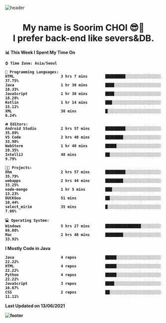 <!--
**sxxrxm/sxxrxm** is a ✨ _special_ ✨ repository because its `README.md` (this file) appears on your GitHub profile.
-->
![header](https://capsule-render.vercel.app/api?type=Waving&color=gradient&height=300&section=header&text=Soorim%20CHOI&fontSize=90&animation=twinkling&fontAlignY=40)
<h1 align="center">
  My name is <b>Soorim CHOI<b> 😎👋
  <br>
  I prefer back-end like severs&DB.
</h1>
  
<!--START_SECTION:waka-->
📊 **This Week I Spent My Time On** 

```text
⌚︎ Time Zone: Asia/Seoul

💬 Programming Languages: 
HTML                     3 hrs 7 mins        █████████░░░░░░░░░░░░░░░░   37.75% 
Java                     1 hr 30 mins        ████░░░░░░░░░░░░░░░░░░░░░   18.33% 
JavaScript               1 hr 30 mins        ████░░░░░░░░░░░░░░░░░░░░░   18.28% 
Kotlin                   1 hr 14 mins        ███░░░░░░░░░░░░░░░░░░░░░░   15.11% 
XML                      30 mins             █░░░░░░░░░░░░░░░░░░░░░░░░   6.24%

🔥 Editors: 
Android Studio           2 hrs 57 mins       █████████░░░░░░░░░░░░░░░░   35.89% 
VS Code                  2 hrs 48 mins       ████████░░░░░░░░░░░░░░░░░   33.98% 
WebStorm                 1 hr 40 mins        █████░░░░░░░░░░░░░░░░░░░░   20.35% 
IntelliJ                 48 mins             ██░░░░░░░░░░░░░░░░░░░░░░░   9.79%

🐱‍💻 Projects: 
Ohm                      2 hrs 57 mins       █████████░░░░░░░░░░░░░░░░   35.79% 
webapps                  2 hrs 44 mins       ████████░░░░░░░░░░░░░░░░░   33.25% 
node-mongo               1 hr 5 mins         ███░░░░░░░░░░░░░░░░░░░░░░   13.23% 
DUCKGoo                  51 mins             ██░░░░░░░░░░░░░░░░░░░░░░░   10.44% 
select_mirim             35 mins             █░░░░░░░░░░░░░░░░░░░░░░░░   7.06%

💻 Operating System: 
Windows                  5 hrs 27 mins       ████████████████░░░░░░░░░   66.08% 
Mac                      2 hrs 48 mins       ████████░░░░░░░░░░░░░░░░░   33.92%

```

**I Mostly Code in Java** 

```text
Java                     4 repos             █████░░░░░░░░░░░░░░░░░░░░   22.22% 
HTML                     4 repos             █████░░░░░░░░░░░░░░░░░░░░   22.22% 
Python                   4 repos             █████░░░░░░░░░░░░░░░░░░░░   22.22% 
JavaScript               3 repos             ████░░░░░░░░░░░░░░░░░░░░░   16.67% 
CSS                      2 repos             ██░░░░░░░░░░░░░░░░░░░░░░░   11.11%

```



 Last Updated on 13/06/2021
<!--END_SECTION:waka-->


![footer](https://capsule-render.vercel.app/api?type=Waving&section=footer&color=gradient&height=300)
